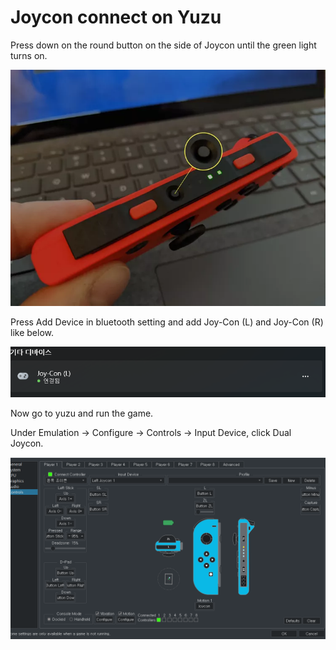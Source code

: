 # Joycon connect on Yuzu

Press down on the round button on the side of Joycon until the green light turns on.

![Joycon_1](img/Joycon_1.png)

Press Add Device in bluetooth setting and add Joy-Con (L) and Joy-Con (R) like below. 

![Joycon_2](img/Joycon_2.png)

Now go to yuzu and run the game.

Under Emulation → Configure → Controls → Input Device, click Dual Joycon.

![Joycon_3](img/Joycon_3.png)